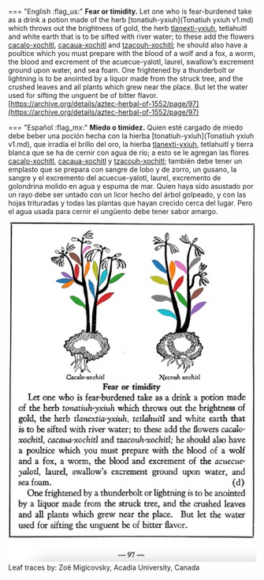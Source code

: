 
=== "English :flag_us:"
    **Fear or timidity.** Let one who is fear-burdened take as a drink a potion made of the herb [tonatiuh-yxiuh](Tonatiuh yxiuh v1.md) which throws out the brightness of gold, the herb [tlanexti-yxiuh](Tlanextia-yxiuh.md), tetlahuitl and white earth that is to be sifted with river water; to these add the flowers [cacalo-xochitl](Cacalo-xochitl.md), [cacaua-xochitl](Cacaua-xochitl.md) and [tzacouh-xochitl](Tzacouh-xochitl.md); he should also have a poultice which you must prepare with the blood of a wolf and a fox, a worm, the blood and excrement of the acuecue-yalotl, laurel, swallow’s excrement ground upon water, and sea foam. One frightened by a thunderbolt or lightning is to be anointed by a liquor made from the struck tree, and the crushed leaves and all plants which grew near the place. But let the water used for sifting the unguent be of bitter flavor.  
    [https://archive.org/details/aztec-herbal-of-1552/page/97](https://archive.org/details/aztec-herbal-of-1552/page/97)  


=== "Español :flag_mx:"
    **Miedo o timidez.** Quien esté cargado de miedo debe beber una poción hecha con la hierba [tonatiuh-yxiuh](Tonatiuh yxiuh v1.md), que irradia el brillo del oro, la hierba [tlanexti-yxiuh](Tlanextia-yxiuh.md), tetlahuitl y tierra blanca que se ha de cernir con agua de río; a esto se le agregan las flores [cacalo-xochitl](Cacalo-xochitl.md), [cacaua-xochitl](Cacaua-xochitl.md) y [tzacouh-xochitl](Tzacouh-xochitl.md); también debe tener un emplasto que se prepara con sangre de lobo y de zorro, un gusano, la sangre y el excremento del acuecue-yalotl, laurel, excremento de golondrina molido en agua y espuma de mar. Quien haya sido asustado por un rayo debe ser untado con un licor hecho del árbol golpeado, y con las hojas trituradas y todas las plantas que hayan crecido cerca del lugar. Pero el agua usada para cernir el ungüento debe tener sabor amargo.  


![Z_p097.png](assets/Z_p097.png)  
Leaf traces by: Zoë Migicovsky, Acadia University, Canada  